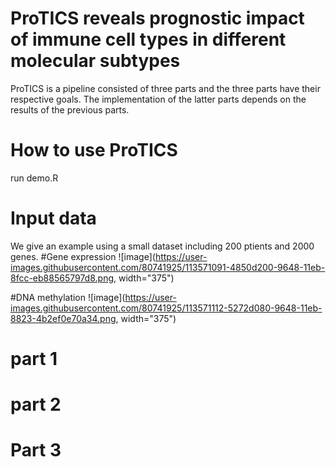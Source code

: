 # ProTICS reveals prognostic impact of immune cell types in different molecular subtypes

ProTICS is a pipeline consisted of three parts and the three parts have their respective goals. 
The implementation of the latter parts depends on the results of the previous parts.

# How to use ProTICS
run demo.R

# Input data 
We give an example using a small dataset including 200 ptients and 2000 genes. 
#Gene expression 
![image](https://user-images.githubusercontent.com/80741925/113571091-4850d200-9648-11eb-8fcc-eb88565797d8.png, width="375")

#DNA methylation 
![image](https://user-images.githubusercontent.com/80741925/113571112-5272d080-9648-11eb-8823-4b2ef0e70a34.png, width="375")



# part 1

# part 2

# Part 3


